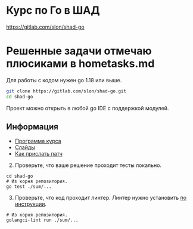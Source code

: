# Курс по Го в ШАД
https://gitlab.com/slon/shad-go

# Решенные задачи отмечаю плюсиками в hometasks.md



Для работы с кодом нужен go 1.18 или выше.

```sh
git clone https://gitlab.com/slon/shad-go.git
cd shad-go
```

Проект можно открыть в любой go IDE с поддержкой модулей.

## Информация

- [Программа курса](docs/syllabus.md)
- [Слайды](https://p.go.manytask.org/)
- [Как прислать патч](CONTRIBUTING.md)


2. Проверьте, что ваше решение проходит тесты локально.

```shell
cd shad-go
# Из корня репозитория.
go test ./sum/...
```
   
3. Проверьте, что код проходит линтер. Линтер нужно установить [по инструкции](https://github.com/golangci/golangci-lint#binary).

```shell
# Из корня репозитория.
golangci-lint run ./sum/...
```
